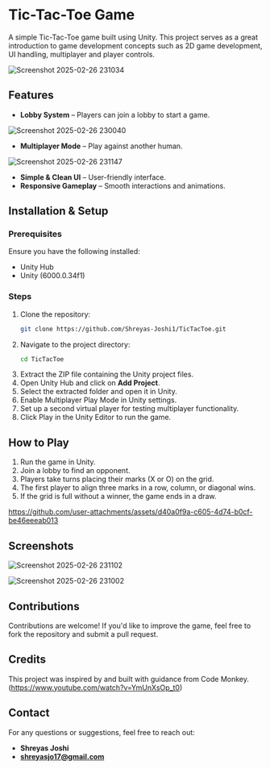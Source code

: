 # Tic-Tac-Toe Game
A simple Tic-Tac-Toe game built using Unity. This project serves as a great introduction to game development concepts such as 2D game development, UI handling, multiplayer and player controls.

![Screenshot 2025-02-26 231034](https://github.com/user-attachments/assets/4479707f-cef8-4c80-b306-13387013cb2c)

## Features
- **Lobby System** – Players can join a lobby to start a game.

![Screenshot 2025-02-26 230040](https://github.com/user-attachments/assets/a3f3454d-87ea-4af7-930d-53cb8200c830)

- **Multiplayer Mode** – Play against another human.

![Screenshot 2025-02-26 231147](https://github.com/user-attachments/assets/7bb7c690-fd12-42ae-9df3-c0f15aa49084)

- **Simple & Clean UI** – User-friendly interface.
- **Responsive Gameplay** – Smooth interactions and animations.

## Installation & Setup
### Prerequisites
Ensure you have the following installed:
- Unity Hub
- Unity (6000.0.34f1)

### Steps
1. Clone the repository:
   ```sh
   git clone https://github.com/Shreyas-Joshi1/TicTacToe.git
   ```
2. Navigate to the project directory:
   ```sh
   cd TicTacToe
   ```
3. Extract the ZIP file containing the Unity project files.
4. Open Unity Hub and click on **Add Project**.
5. Select the extracted folder and open it in Unity.
6. Enable Multiplayer Play Mode in Unity settings.
7. Set up a second virtual player for testing multiplayer functionality.
8. Click Play in the Unity Editor to run the game.

## How to Play
1. Run the game in Unity.
2. Join a lobby to find an opponent.
3. Players take turns placing their marks (X or O) on the grid.
4. The first player to align three marks in a row, column, or diagonal wins.
5. If the grid is full without a winner, the game ends in a draw.

https://github.com/user-attachments/assets/d40a0f9a-c605-4d74-b0cf-be46eeeab013

## Screenshots

![Screenshot 2025-02-26 231102](https://github.com/user-attachments/assets/4ab1adae-ac92-472d-8134-83c4467137bd)

![Screenshot 2025-02-26 231002](https://github.com/user-attachments/assets/95c46725-deae-4015-a67b-7e4b532b2247)

## Contributions
Contributions are welcome! If you'd like to improve the game, feel free to fork the repository and submit a pull request.

## Credits
This project was inspired by and built with guidance from Code Monkey.
(https://www.youtube.com/watch?v=YmUnXsOp_t0)

## Contact
For any questions or suggestions, feel free to reach out:
- **Shreyas Joshi**
- **shreyasjo17@gmail.com**
